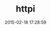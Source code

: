 ---
layout: post
title:  "httpi"
repo:   "savonrb/httpi"
date:   2015-02-18 17:28:59
gemurl: http://github.com/savonrb/httpi
---
